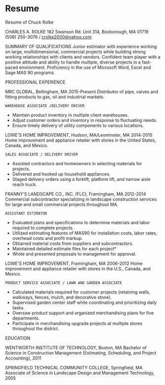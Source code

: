 # Resume
Resume of Chuck Rolke

CHARLES A. ROLKE
182 Swanson Rd. Unit 314, Boxborough, MA 01719
(508) 250-3076 / crolke2000@yahoo.com


SUMMARY OF QUALIFICATIONS 
Junior estimator with experience working on large, multidimensional, commercial projects while building strong working relationships with clients and vendors. Confident team player with a positive attitude and ability to handle multiple, diverse projects in a fast-paced environment. Proficiency in the use of Microsoft Word, Excel and Sage MAS 90 programs.


PROFESSIONAL EXPERIENCE

MRC GLOBAL, Bellingham, MA 2015-Present
Distributor of pipe, valves and fitting products to gas, oil and industrial markets. 

	WAREHOUSE ASSOCIATE /DELIVERY DRIVER


*	Maintain product inventory in multiple client warehouses.
*	Adjust customer orders and inventory in response to fluctuating needs.
*	Ensure timely delivery of utility components to various locations.


LOWE'S HOME IMPROVEMENT, Hudson, MA/Leominster, MA 2014-2015
Home improvement and appliance retailer with stores in the United States, Canada, and Mexico.

	SALES ASSOCIATE / DELIVERY DRIVER

*	Assisted contractors and homeowners in selecting materials for projects.
*	Delivered and hooked up household appliances.
*	Staged delivery orders using a forklift, platform lift, and narrow aisle reach truck.

FRANNY'S LANDSCAPE CO., INC. (FLC), Framingham, MA 2012-2014
Commercial subcontractor specializing in landscape construction services for large and small commercial projects throughout MA.

	ASSISTANT ESTIMATOR

*	Evaluated plans and specifications to determine materials and labor required to complete projects.
*	Utilized estimating features of MAS90 for installation costs, labor rates, overhead costs and profit markup.
*	Obtained material costs from suppliers and subcontractors.
*	Maintained detailed estimate files for each project*
*	Wrote and presented proposals to management for approval.

LOWE'S HOME IMPROVEMENT, Framingham, MA 2006-2012
Home improvement and appliance retailer with stores in the U.S., Canada, and Mexico.

	PRODUCT SERVICE ASSOCIATE / LAWN AND GARDEN ASSOCIATE

*	Calculated materials required for customer projects (retaining walls, walkways, fences, mulch, and decorative stone).
*	Supervised garden center staff while coordinating and prioritizing daily tasks.
*	Oversaw product support and organized merchandising plans for five departments.
*	Participate in merchandising upgrade projects at multiple stores throughout the district.


EDUCATION

WENTWORTH INSTITUTE OF TECHNOLOGY, Boston, MA
Bachelor of Science in Construction Management (Estimating, Scheduling, and Project Accounting), 2011

SPRINGFIELD TECHNICAL COMMUNITY COLLEGE, Springfield, MA
Associate of Science in Landscape Design and Management Technology, 2005
